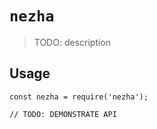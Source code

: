 # `nezha`

> TODO: description

## Usage

```
const nezha = require('nezha');

// TODO: DEMONSTRATE API
```
